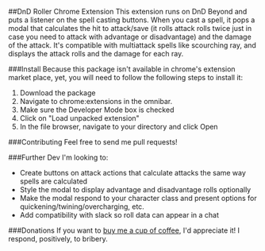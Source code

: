 ##DnD Roller Chrome Extension
This extension runs on DnD Beyond and puts a listener on the spell casting buttons. When you
 cast a spell, it pops a modal that calculates the hit to attack/save (it rolls attack rolls 
 twice just in case you need to attack with advantage or disadvantage) and the damage of the
 attack. It's compatible with multiattack spells like scourching ray, and displays the attack 
 rolls and the damage for each ray. 
 
###Install
Because this package isn't available in chrome's extension market place, yet, you will need 
to follow the following steps to install it:
1) Download the package
2) Navigate to chrome:extensions in the omnibar.
3) Make sure the Developer Mode box is checked
4) Click on "Load unpacked extension"
5) In the file browser, navigate to your directory and click Open

###Contributing
Feel free to send me pull requests!

###Further Dev
I'm looking to:
* Create buttons on attack actions that calculate attacks the same way spells are calculated
* Style the modal to display advantage and disadvantage rolls optionally
* Make the modal respond to your character class and present options for quickening/twining/overcharging, etc.
* Add compatibility with slack so roll data can appear in a chat

###Donations
If you want to [buy me a cup of coffee](https://paypal.me/JTroyKnapp/), I'd appreciate it! I respond, positively, to bribery. 
